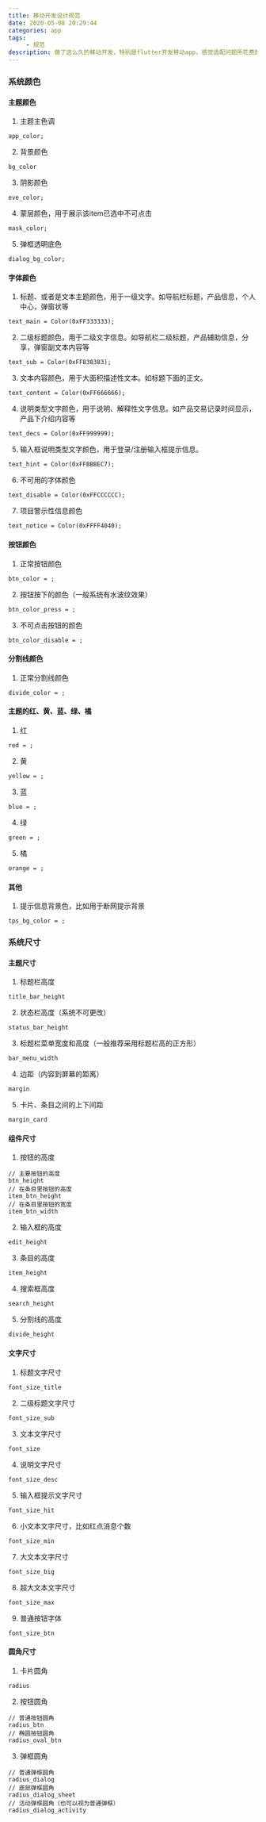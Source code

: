 ```yaml
---
title: 移动开发设计规范
date: 2020-05-08 20:29:44
categories: app
tags:
     - 规范
description: 做了这么久的移动开发，特别是flutter开发移动app，感觉适配问题所花费的开发时间和投入的精力越来越多。其中一个原因是开发和设计同学没有整理和遵循一个设计规范，导致每个页面你需要花时间和精力去重新测量组件的各种尺寸。这样开发出来的app页面不美观、而且也不方便维护。下面是自己整理出来移动开发中遇到的各种业务场景，针对这些场景和设计同学整理出一套规范，将大大提高开发人员的工作效率，也有利于设计同学的文档维护和风格统一。
---
```


### 系统颜色

#### 主题颜色
1. 主题主色调
```
app_color;
```

2. 背景颜色
```
bg_color
```

3. 阴影颜色
```
eve_color;
```

4. 蒙层颜色，用于展示该item已选中不可点击
```
mask_color;
```

5. 弹框透明底色
```
dialog_bg_color;
```

#### 字体颜色
1. 标题、或者是文本主题颜色，用于一级文字。如导航栏标题，产品信息，个人中心，弹窗状等
```
text_main = Color(0xFF333333);
```

2. 二级标题颜色，用于二级文字信息。如导航栏二级标题，产品辅助信息，分享，弹窗副文本内容等
```
text_sub = Color(0xFF838383);
```

3. 文本内容颜色，用于大面积描述性文本。如标题下面的正文。
```
text_content = Color(0xFF666666);
```

4. 说明类型文字颜色，用于说明、解释性文字信息。如产品交易记录时间显示，产品下介绍内容等
```
text_decs = Color(0xFF999999);
```

5. 输入框说明类型文字颜色，用于登录/注册输入框提示信息。
```
text_hint = Color(0xFFBBBEC7);
```

6. 不可用的字体颜色
```
text_disable = Color(0xFFCCCCCC);
```

7. 项目警示性信息颜色
```
text_notice = Color(0xFFFF4040);
```

#### 按钮颜色
1. 正常按钮颜色
```
btn_color = ;
```

2. 按钮按下的颜色（一般系统有水波纹效果）
```
btn_color_press = ;
```

3. 不可点击按钮的颜色
```
btn_color_disable = ;
```

#### 分割线颜色
1. 正常分割线颜色
```
divide_color = ;
```

#### 主题的红、黄、蓝、绿、橘
1. 红
```
red = ;
```

2. 黄
```
yellow = ;
```

3. 蓝
```
blue = ;
```

4. 绿
```
green = ;
```

5. 橘
```
orange = ;
```

#### 其他
1. 提示信息背景色，比如用于断网提示背景
```
tps_bg_color = ;
```

### 系统尺寸
#### 主题尺寸
1. 标题栏高度
```
title_bar_height
```

2. 状态栏高度（系统不可更改）
```
status_bar_height
```

3. 标题栏菜单宽度和高度（一般推荐采用标题栏高的正方形）
```
bar_menu_width
```

4. 边距（内容到屏幕的距离）
```
margin
```

5. 卡片、条目之间的上下间距
```
margin_card
```

#### 组件尺寸
1. 按钮的高度
```
// 主要按钮的高度
btn_height
// 在条目里按钮的高度
item_btn_height
// 在条目里按钮的宽度
item_btn_width
```

2. 输入框的高度
```
edit_height
```

3. 条目的高度
```
item_height
```

4. 搜索框高度
```
search_height
```

5. 分割线的高度
```
divide_height
```

#### 文字尺寸
1. 标题文字尺寸
```
font_size_title
```

2. 二级标题文字尺寸
```
font_size_sub
```

3. 文本文字尺寸
```
font_size
```

4. 说明文字尺寸
```
font_size_desc
```

5. 输入框提示文字尺寸
```
font_size_hit
```

6. 小文本文字尺寸，比如红点消息个数
```
font_size_min
```

7. 大文本文字尺寸
```
font_size_big
```

8. 超大文本文字尺寸
```
font_size_max
```

9. 普通按钮字体
```
font_size_btn
```

#### 圆角尺寸
1. 卡片圆角
```
radius
```

2. 按钮圆角
```
// 普通按钮圆角
radius_btn
// 椭圆按钮圆角
radius_oval_btn
```

3. 弹框圆角
```
// 普通弹框圆角
radius_dialog
// 底部弹框圆角
radius_dialog_sheet
// 活动弹框圆角（也可以视为普通弹框）
radius_dialog_activity
```
